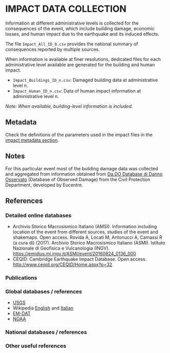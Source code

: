 # IMPACT DATA COLLECTION


Information at different administrative levels is collected for the consequences of the event, 
which include building damage, economic losses, and human impact due to the earthquake and its induced effects.

The file `Impact_All_ID_0.csv` provides the national summary of consequences reported by multiple sources.

When information is available at finer resolutions, dedicated files for each administrative level
available are generated for the building and human impact.

- `Impact_Buildings_ID_n.csv`: Damaged building data at administrative level n.
- `Impact_Human_ID_n.csv`: Data of human impact information at administrative level n.

_Note: When available, building-level information is included._


## Metadata

Check the definitions of the parameters used in the impact files in the [impact metadata section](https://gitlab.openquake.org/risk/ecd/-/blob/main/metadata.md#impact-data).


## Notes

For this particular event most of the building damage data was collected and aggregated from information obtained from [Da.DO Database di Danno Osservato](https://egeos.eucentre.it/danno_osservato/web/danno_osservato#:~:text=Essa%20%C3%A8%20stata%20concepita%20per,crisi%20sismiche%20di%20rilevanza%20nazionale.) (Database of Observed Damage) from the Civil Protection Department, developed by Eucentre.

## References

### Detailed online databases
- Archivio Storico Macrosismico Italiano (AMSI). Information including location of the event from different sources, studies of the event and shakemaps. Open access. Rovida A, Locati M, Antonucci A, Camassi R (a cura di) (2017). Archivio Storico Macrosismico Italiano (ASMI). Istituto Nazionale di Geofisica e Vulcanologia (INGV). https://emidius.mi.ingv.it/ASMI/event/20160824_0136_000
- CEQID: Cambridge Earthquake Impact Database. Open access. http://www.ceqid.org/CEQID/Home.aspx?p=32

### Publications

### Global databases / references
- [USGS](https://earthquake.usgs.gov/earthquakes/eventpage/us10006g7d/executive) 
- Wikipedia [English](https://en.wikipedia.org/wiki/August_2016_Central_Italy_earthquake) and [Italian](https://es.wikipedia.org/wiki/Terremoto_de_Italia_central_de_agosto_de_2016)
- [EM-DAT](https://public.emdat.be)
- [NOAA](https://www.ngdc.noaa.gov/hazel/view/hazards/earthquake/event-more-info/10194)

### National databases / references

### Other useful references
